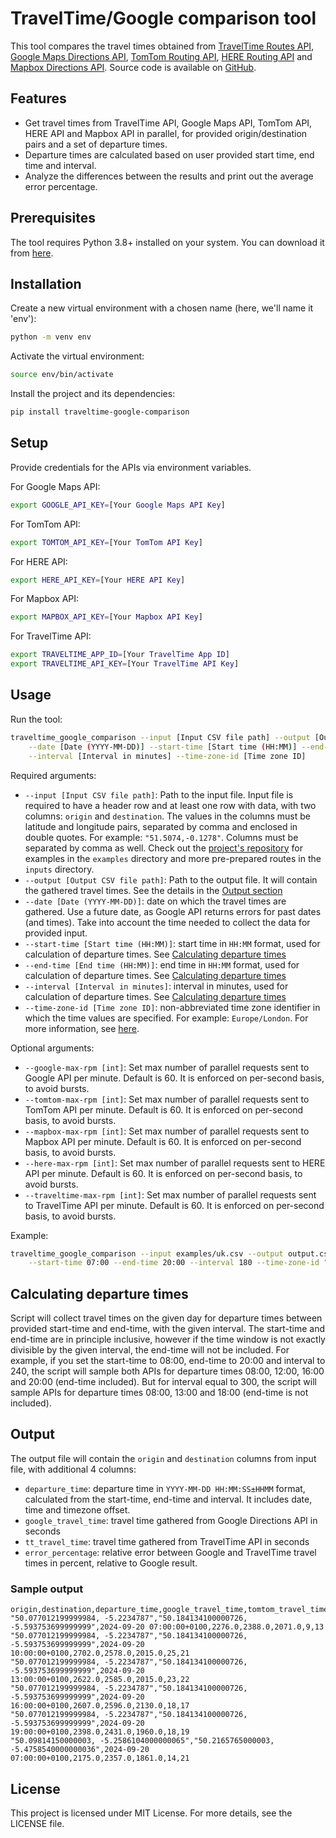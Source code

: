# TravelTime/Google comparison tool

This tool compares the travel times obtained from [TravelTime Routes API](https://docs.traveltime.com/api/reference/routes),
[Google Maps Directions API](https://developers.google.com/maps/documentation/directions/get-directions),
[TomTom Routing API](https://developer.tomtom.com/routing-api/documentation/tomtom-maps/routing-service),
[HERE Routing API](https://www.here.com/docs/bundle/routing-api-v8-api-reference)
and [Mapbox Directions API](https://docs.mapbox.com/api/navigation/directions/).
Source code is available on [GitHub](https://github.com/traveltime-dev/traveltime-google-comparison).

## Features

- Get travel times from TravelTime API, Google Maps API, TomTom API, HERE API and Mapbox API in parallel, for provided origin/destination pairs and a set 
    of departure times.
- Departure times are calculated based on user provided start time, end time and interval.  
- Analyze the differences between the results and print out the average error percentage.

## Prerequisites

The tool requires Python 3.8+ installed on your system. You can download it from [here](https://www.python.org/downloads/).

## Installation
Create a new virtual environment with a chosen name (here, we'll name it 'env'):
```bash
python -m venv env
```

Activate the virtual environment:
```bash
source env/bin/activate
```

Install the project and its dependencies:
```bash
pip install traveltime-google-comparison
```

## Setup
Provide credentials for the APIs via environment variables.

For Google Maps API:

```bash
export GOOGLE_API_KEY=[Your Google Maps API Key]
```

For TomTom API:

```bash
export TOMTOM_API_KEY=[Your TomTom API Key]
```

For HERE API:

```bash
export HERE_API_KEY=[Your HERE API Key]
```

For Mapbox API:

```bash
export MAPBOX_API_KEY=[Your Mapbox API Key]
```

For TravelTime API:
```bash
export TRAVELTIME_APP_ID=[Your TravelTime App ID]
export TRAVELTIME_API_KEY=[Your TravelTime API Key]
```

## Usage
Run the tool:
```bash
traveltime_google_comparison --input [Input CSV file path] --output [Output CSV file path] \
    --date [Date (YYYY-MM-DD)] --start-time [Start time (HH:MM)] --end-time [End time (HH:MM)] \
    --interval [Interval in minutes] --time-zone-id [Time zone ID] 
```
Required arguments:
- `--input [Input CSV file path]`: Path to the input file. Input file is required to have a header row and at least one 
    row with data, with two columns: `origin` and `destination`.
    The values in the columns must be latitude and longitude pairs, separated 
    by comma and enclosed in double quotes. For example: `"51.5074,-0.1278"`. Columns must be separated by comma as well.
    Check out the [project's repository](https://github.com/traveltime-dev/traveltime-google-comparison.git) 
    for examples in the `examples` directory and more pre-prepared routes in the `inputs` directory.
- `--output [Output CSV file path]`: Path to the output file. It will contain the gathered travel times. 
  See the details in the [Output section](#output)
- `--date [Date (YYYY-MM-DD)]`: date on which the travel times are gathered. Use a future date, as Google API returns
  errors for past dates (and times). Take into account the time needed to collect the data for provided input.
- `--start-time [Start time (HH:MM)]`: start time in `HH:MM` format, used for calculation of departure times.
  See [Calculating departure times](#calculating-departure-times)
- `--end-time [End time (HH:MM)]`: end time in `HH:MM` format, used for calculation of departure times.
  See [Calculating departure times](#calculating-departure-times)
- `--interval [Interval in minutes]`: interval in minutes, used for calculation of departure times. 
   See [Calculating departure times](#calculating-departure-times)
- `--time-zone-id [Time zone ID]`: non-abbreviated time zone identifier in which the time values are specified. 
  For example: `Europe/London`. For more information, see [here](https://en.wikipedia.org/wiki/List_of_tz_database_time_zones).



Optional arguments:
- `--google-max-rpm [int]`: Set max number of parallel requests sent to Google API per minute. Default is 60.
  It is enforced on per-second basis, to avoid bursts.
- `--tomtom-max-rpm [int]`: Set max number of parallel requests sent to TomTom API per minute. Default is 60.
  It is enforced on per-second basis, to avoid bursts.
- `--mapbox-max-rpm [int]`: Set max number of parallel requests sent to Mapbox API per minute. Default is 60.
  It is enforced on per-second basis, to avoid bursts.
- `--here-max-rpm [int]`: Set max number of parallel requests sent to HERE API per minute. Default is 60.
  It is enforced on per-second basis, to avoid bursts.
- `--traveltime-max-rpm [int]`: Set max number of parallel requests sent to TravelTime API per minute. Default is 60.
  It is enforced on per-second basis, to avoid bursts.

Example:

```bash
traveltime_google_comparison --input examples/uk.csv --output output.csv --date 2023-09-20 \
    --start-time 07:00 --end-time 20:00 --interval 180 --time-zone-id "Europe/London"
```

## Calculating departure times
Script will collect travel times on the given day for departure times between provided start-time and end-time, with the
given interval. The start-time and end-time are in principle inclusive, however if the time window is not exactly divisible by the 
given interval, the end-time will not be included. For example, if you set the start-time to 08:00, end-time to 20:00 
and interval to 240, the script will sample both APIs for departure times 08:00, 12:00, 16:00 and 20:00 (end-time 
included). But for interval equal to 300, the script will sample APIs for departure times 08:00, 13:00 and 18:00 (end-time 
is not included).

## Output
The output file will contain the `origin` and `destination` columns from input file, with additional 4 columns: 
  - `departure_time`: departure time in `YYYY-MM-DD HH:MM:SS±HHMM` format, calculated from the start-time, end-time and interval.
    It includes date, time and timezone offset.
  - `google_travel_time`: travel time gathered from Google Directions API in seconds
  - `tt_travel_time`: travel time gathered from TravelTime API in seconds
  - `error_percentage`: relative error between Google and TravelTime travel times in percent, relative to Google result.

### Sample output
```csv
origin,destination,departure_time,google_travel_time,tomtom_travel_time,tt_travel_time,error_percentage_google,error_percentage_tomtom
"50.077012199999984, -5.2234787","50.184134100000726, -5.593753699999999",2024-09-20 07:00:00+0100,2276.0,2388.0,2071.0,9,13
"50.077012199999984, -5.2234787","50.184134100000726, -5.593753699999999",2024-09-20 10:00:00+0100,2702.0,2578.0,2015.0,25,21
"50.077012199999984, -5.2234787","50.184134100000726, -5.593753699999999",2024-09-20 13:00:00+0100,2622.0,2585.0,2015.0,23,22
"50.077012199999984, -5.2234787","50.184134100000726, -5.593753699999999",2024-09-20 16:00:00+0100,2607.0,2596.0,2130.0,18,17
"50.077012199999984, -5.2234787","50.184134100000726, -5.593753699999999",2024-09-20 19:00:00+0100,2398.0,2431.0,1960.0,18,19
"50.09814150000003, -5.2586104000000065","50.2165765000003, -5.4758540000000036",2024-09-20 07:00:00+0100,2175.0,2357.0,1861.0,14,21
```

## License
This project is licensed under MIT License. For more details, see the LICENSE file.

